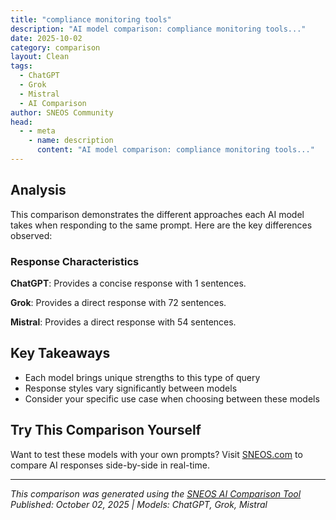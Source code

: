 ```yaml
---
title: "compliance monitoring tools"
description: "AI model comparison: compliance monitoring tools..."
date: 2025-10-02
category: comparison
layout: Clean
tags:
  - ChatGPT
  - Grok
  - Mistral
  - AI Comparison
author: SNEOS Community
head:
  - - meta
    - name: description
      content: "AI model comparison: compliance monitoring tools..."
---
```


<ChatComparison
  title="compliance monitoring tools"
  prompt="compliance monitoring tools"
  :responses='{
    "ChatGPT": "Compliance monitoring tools are essential for businesses to ensure they adhere to regulations and standards applicable to their industry. These tools help organizations track, manage, and report on compliance efforts. Below are some categories and examples of popular compliance monitoring tools:\n\n### 1. **Regulatory Compliance Tools**\n- **LogicGate**: Offers a platform for managing risk and compliance workflows.\n- **ComplyAdvantage**: Provides tools for AML (anti-money laundering) compliance, using AI to monitor transactions.\n\n### 2. **Risk Management Tools**\n- **RSA Archer**: A comprehensive risk management platform that includes compliance tracking modules.\n- **MetricStream**: Offers a suite of governance, risk management, and compliance solutions.\n\n### 3. **Data Privacy Compliance Tools**\n- **OneTrust**: Designed for privacy compliance management, including GDPR and CCPA compliance.\n- **TrustArc**: Focuses on privacy management solutions and compliance monitoring.\n\n### 4. **IT and Cybersecurity Compliance Tools**\n- **Qualys**: Provides cloud-based security and compliance solutions that help businesses maintain security posture.\n- **Nessus**: A vulnerability scanner that helps organizations find and fix vulnerabilities to comply with security regulations.\n\n### 5. **Financial Compliance Tools**\n- **nCino**: Designed for the banking sector to monitor compliance with financial regulations.\n- **ComplySci**: Helps financial firms manage compliance obligations and track employee trading.\n\n### 6. **Audit Management Tools**\n- **AuditBoard**: Offers a platform for audit management, risk management, and compliance monitoring.\n- **TeamMate**: A leading software for internal audit management that includes compliance features.\n\n### 7. **Environmental Compliance Tools**\n- **Envirosite**: Provides tools for environmental risk and compliance management.\n- **Sphera**: Offers environmental, health, safety, and sustainability software solutions.\n\n### 8. **General Compliance Management Platforms**\n- **Smartsheet**: While not exclusively a compliance tool, it offers workflow management capabilities that can be tailored for compliance tracking.\n- **GRC Software (Governance, Risk Management, and Compliance)**: Many platforms like **ServiceNow GRC** or **SAP GRC** are tailored for enterprise-level compliance monitoring.\n\n### 9. **Human Resources Compliance Tools**\n- **BambooHR**: Offers features to help manage employee compliance related to labor laws.\n- **Zenefits**: Provides tools for HR compliance, including benefits management and labor law adherence.\n\n### 10. **Document and Policy Management Tools**\n- **SharePoint**: Used to manage compliance documents and policies across organizations.\n- **Confluence**: Helps teams collaborate on compliance-related documents and policies.\n\n### Key Features to Look For:\n- **Real-time Monitoring**: Ability to monitor compliance in real-time.\n- **Reporting**: Comprehensive reporting features to assist in audits.\n- **Integration**: Capability to integrate with existing systems (e.g., ERP, HR Software).\n- **User-Friendly Interface**: An intuitive interface that makes it easy for users to navigate and use the tool.\n- **Alerts and Notifications**: Features that notify users of compliance risks or changes in regulations.\n\nWhen selecting a compliance monitoring tool, it&#39;s important to consider your organization&#39;s specific needs, the industry regulations applicable to you, and how the tool integrates with your existing business processes.",
    "Grok": "Compliance monitoring tools are software solutions or platforms designed to help organizations track, manage, and ensure adherence to regulatory, legal, and internal policy requirements. These tools are widely used across industries such as finance, healthcare, cybersecurity, and manufacturing to minimize risks, avoid penalties, and maintain operational integrity.\n\nHere\u2019s an overview of compliance monitoring tools, their key features, benefits, and some popular options:\n\n---\n\n### **What Are Compliance Monitoring Tools?**\nCompliance monitoring tools automate the process of identifying, tracking, and reporting on compliance with standards such as GDPR, HIPAA, PCI DSS, SOX, ISO, and others. They help organizations detect non-compliance issues, streamline audits, and maintain documentation for regulatory purposes.\n\n---\n\n### **Key Features of Compliance Monitoring Tools**\n1. **Policy and Regulation Management**:\n   - Central repository for storing compliance policies, regulations, and standards.\n   - Mapping of regulations to internal controls and processes.\n\n2. **Automated Monitoring and Alerts**:\n   - Real-time monitoring of systems, processes, and data to detect non-compliance.\n   - Alerts for violations, anomalies, or potential risks.\n\n3. **Audit and Reporting**:\n   - Automated generation of compliance reports for internal use or regulatory submission.\n   - Audit trails to track changes and demonstrate accountability.\n\n4. **Risk Assessment and Management**:\n   - Tools to assess and prioritize risks related to non-compliance.\n   - Mitigation strategies and workflows to address identified risks.\n\n5. **Workflow Automation**:\n   - Task assignment and tracking for compliance activities.\n   - Streamlined processes for corrective actions and remediation.\n\n6. **Integration Capabilities**:\n   - Integration with other systems like ERP, CRM, or security tools to ensure a holistic view of compliance.\n   - Support for APIs and third-party tools to enhance functionality.\n\n7. **User Access and Permissions**:\n   - Role-based access control to ensure sensitive compliance data is secure.\n   - Segregation of duties to prevent conflicts of interest.\n\n---\n\n### **Benefits of Compliance Monitoring Tools**\n- **Reduced Risk of Penalties**: Ensures adherence to regulations, minimizing the risk of fines or legal action.\n- **Time and Cost Efficiency**: Automates manual processes like audits and reporting, saving resources.\n- **Improved Visibility**: Provides a clear overview of compliance status across the organization.\n- **Proactive Issue Detection**: Identifies potential compliance issues before they escalate.\n- **Enhanced Accountability**: Maintains detailed records and audit trails for transparency during inspections.\n\n---\n\n### **Popular Compliance Monitoring Tools**\nBelow are some widely used compliance monitoring tools categorized by focus area (general compliance, cybersecurity, etc.):\n\n1. **General Compliance and GRC (Governance, Risk, and Compliance) Tools**:\n   - **LogicGate**: A flexible GRC platform that helps automate compliance workflows, risk management, and policy tracking.\n   - **MetricStream**: Offers comprehensive GRC solutions with modules for regulatory compliance, audit management, and risk assessment.\n   - **Navex Global**: Provides tools for ethics and compliance programs, including policy management and incident reporting.\n   - **SAI360**: A cloud-based GRC platform for managing compliance, risks, and audits across industries.\n\n2. **Cybersecurity and Data Privacy Compliance Tools**:\n   - **Varonis**: Focuses on data security and compliance with GDPR, HIPAA, and other regulations by monitoring data access and usage.\n   - **OneTrust**: A privacy management platform that helps with GDPR, CCPA, and other data protection regulations through automated workflows and reporting.\n   - **Tenable.io**: Offers vulnerability management and compliance scanning to adhere to cybersecurity frameworks like PCI DSS and NIST.\n   - **Qualys**: Provides cloud-based security and compliance solutions, including policy compliance and remediation tracking.\n\n3. **Financial and Regulatory Compliance Tools**:\n   - **Wolters Kluwer**: Offers tools for financial institutions to manage regulatory compliance (e.g., AML, KYC) and reporting.\n   - **AuditBoard**: Focuses on SOX compliance, audit management, and risk assessments with integrated workflows.\n   - **Avalara**: Specializes in tax compliance and automation for businesses dealing with sales tax, VAT, and GST.\n\n4. **Healthcare Compliance Tools**:\n   - **MedTrainer**: Designed for HIPAA compliance, offering training, policy management, and incident tracking.\n   - ** symplr**: Provides healthcare-specific compliance solutions for credentialing, workforce management, and regulatory adherence.\n\n5. **Industry-Specific and Customizable Tools**:\n   - **ComplianceQuest**: A cloud-based solution for quality and compliance management in regulated industries like manufacturing and life sciences (ISO, FDA).\n   - **ZenGRC**: A user-friendly GRC tool by Reciprocity for managing compliance frameworks like SOC, ISO, and GDPR.\n\n---\n\n### **How to Choose the Right Compliance Monitoring Tool**\n- **Identify Needs**: Determine the specific regulations or standards your organization must comply with (e.g., GDPR, HIPAA, PCI DSS).\n- **Scalability**: Choose a tool that can grow with your business and handle increasing data or user volumes.\n- **Integration**: Ensure compatibility with existing systems (e.g., HR software, IT infrastructure).\n- **Ease of Use**: Opt for tools with intuitive interfaces and minimal training requirements.\n- **Cost**: Consider budget constraints and whether the tool offers a good return on investment.\n- **Support and Updates**: Check for reliable customer support and regular updates to stay aligned with changing regulations.\n\n---\n\n### **Challenges of Using Compliance Monitoring Tools**\n- **Complexity**: Some tools may have a steep learning curve or require customization.\n- **Cost**: High-end tools can be expensive, especially for small businesses.\n- **Data Security**: Storing sensitive compliance data in third-party tools can pose security risks if not properly managed.\n- **Over-Reliance**: Automation may lead to complacency; human oversight is still necessary.\n\n---\n\nCompliance monitoring tools are essential for organizations aiming to maintain regulatory adherence and mitigate risks effectively. By automating repetitive tasks and providing actionable insights, these tools enable businesses to focus on growth while ensuring compliance. If you have a specific industry or regulation in mind, let me know, and I can tailor recommendations further!",
    "Mistral": "Compliance monitoring tools are essential for organizations to ensure they adhere to regulatory requirements, industry standards, and internal policies. These tools help in tracking, managing, and reporting on compliance activities. Here are some popular compliance monitoring tools across various domains:\n\n### General Compliance Monitoring Tools\n1. **Metacompliance**\n   - **Features**: Policy management, e-learning, incident management, and reporting.\n   - **Use Case**: Suitable for organizations needing a comprehensive compliance management solution.\n\n2. **LogicGate**\n   - **Features**: Risk management, compliance tracking, audit management, and workflow automation.\n   - **Use Case**: Ideal for organizations looking to automate compliance processes.\n\n3. **Navex Global**\n   - **Features**: Policy management, training, incident management, and analytics.\n   - **Use Case**: Useful for large enterprises with complex compliance needs.\n\n### Financial Compliance Monitoring Tools\n1. **ACL GRC**\n   - **Features**: Risk management, audit management, compliance management, and analytics.\n   - **Use Case**: Suitable for financial institutions needing robust risk and compliance management.\n\n2. **RSA Archer**\n   - **Features**: Risk management, compliance management, audit management, and business continuity planning.\n   - **Use Case**: Ideal for large financial institutions with extensive regulatory requirements.\n\n### Healthcare Compliance Monitoring Tools\n1. **ComplianceBridge**\n   - **Features**: Policy management, training, incident management, and reporting.\n   - **Use Case**: Suitable for healthcare organizations needing to manage policies and training.\n\n2. **Healthicity**\n   - **Features**: Compliance training, audit management, and reporting.\n   - **Use Case**: Ideal for healthcare providers needing to ensure compliance with HIPAA and other regulations.\n\n### IT and Cybersecurity Compliance Monitoring Tools\n1. **Qualys**\n   - **Features**: Vulnerability management, compliance monitoring, and asset management.\n   - **Use Case**: Suitable for organizations needing to ensure IT security compliance.\n\n2. **Tenable.io**\n   - **Features**: Vulnerability management, compliance monitoring, and reporting.\n   - **Use Case**: Ideal for organizations needing to manage cybersecurity risks and compliance.\n\n### Environmental, Health, and Safety (EHS) Compliance Monitoring Tools\n1. **Enablon**\n   - **Features**: EHS management, compliance tracking, incident management, and reporting.\n   - **Use Case**: Suitable for organizations needing to manage environmental and safety compliance.\n\n2. **ProcessMAP**\n   - **Features**: EHS management, compliance tracking, incident management, and analytics.\n   - **Use Case**: Ideal for organizations needing a comprehensive EHS compliance solution.\n\n### Data Privacy and Protection Compliance Monitoring Tools\n1. **OneTrust**\n   - **Features**: Data mapping, consent management, cookie compliance, and reporting.\n   - **Use Case**: Suitable for organizations needing to comply with GDPR, CCPA, and other data privacy regulations.\n\n2. **TrustArc**\n   - **Features**: Data mapping, consent management, cookie compliance, and reporting.\n   - **Use Case**: Ideal for organizations needing to manage data privacy and protection compliance.\n\n### Key Features to Look For\n- **Policy Management**: Tools to create, distribute, and track policies.\n- **Training and Awareness**: Modules for employee training and awareness programs.\n- **Incident Management**: Systems to report, track, and resolve compliance incidents.\n- **Audit Management**: Tools to plan, execute, and report on audits.\n- **Reporting and Analytics**: Dashboards and reports to monitor compliance status and trends.\n- **Workflow Automation**: Automation of compliance processes to improve efficiency.\n\n### Considerations for Choosing a Tool\n- **Industry Specific Needs**: Ensure the tool meets the specific regulatory requirements of your industry.\n- **Scalability**: Choose a tool that can scale with your organization\u0027s growth.\n- **Integration**: Ensure the tool can integrate with existing systems and workflows.\n- **User Experience**: Look for a user-friendly interface to ensure ease of use.\n- **Support and Training**: Consider the availability of support and training resources.\n\nBy selecting the right compliance monitoring tool, organizations can streamline their compliance processes, reduce risks, and ensure adherence to regulatory requirements."
  }'
  published-date="09:23"
/>

## Analysis

This comparison demonstrates the different approaches each AI model takes when responding to the same prompt. Here are the key differences observed:

### Response Characteristics

**ChatGPT**: Provides a concise response with 1 sentences. 

**Grok**: Provides a direct response with 72 sentences. 

**Mistral**: Provides a direct response with 54 sentences. 

## Key Takeaways

- Each model brings unique strengths to this type of query
- Response styles vary significantly between models
- Consider your specific use case when choosing between these models

## Try This Comparison Yourself

Want to test these models with your own prompts? Visit [SNEOS.com](https://sneos.com) to compare AI responses side-by-side in real-time.

---

*This comparison was generated using the [SNEOS AI Comparison Tool](https://sneos.com)*
*Published: October 02, 2025 | Models: ChatGPT, Grok, Mistral*
